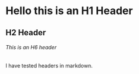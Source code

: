# Hello this is an H1 Header
## H2 Header
###### This is an H6 header


I have tested headers in markdown.
